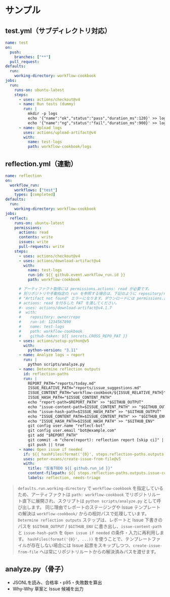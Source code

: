 # サンプル

## test.yml（サブディレクトリ対応）
```yaml
name: test
on:
  push:
    branches: ["**"]
  pull_request:
defaults:
  run:
    working-directory: workflow-cookbook
jobs:
  run:
    runs-on: ubuntu-latest
    steps:
      - uses: actions/checkout@v4
      - name: Run tests (dummy)
        run: |
          mkdir -p logs
          echo '{"name":"ok","status":"pass","duration_ms":120}' >> logs/test.jsonl
          echo '{"name":"ng","status":"fail","duration_ms":900}' >> logs/test.jsonl
      - name: Upload logs
        uses: actions/upload-artifact@v4
        with:
          name: test-logs
          path: workflow-cookbook/logs
```

## reflection.yml（連動）
```yaml
name: reflection
on:
  workflow_run:
    workflows: ["test"]
    types: [completed]
defaults:
  run:
    working-directory: workflow-cookbook
jobs:
  reflect:
    runs-on: ubuntu-latest
    permissions:
      actions: read
      contents: write
      issues: write
      pull-requests: write
    steps:
      - uses: actions/checkout@v4
      - uses: actions/download-artifact@v4
        with:
          name: test-logs
          run-id: ${{ github.event.workflow_run.id }}
          path: workflow-cookbook

      # アーティファクト取得には permissions.actions: read が必要です。
      # 別リポジトリや手動指定の run を参照する場合は、下記のように repository/run-id/github-token を明示しないと
      # "Artifact not found" エラーになります。ダウンロードには permissions.actions: read が必須で、github-token には
      # actions: read を付与した PAT を渡してください。
      #- uses: actions/download-artifact@v4.1.7
      #  with:
      #    repository: owner/repo
      #    run-id: 1234567890
      #    name: test-logs
      #    path: workflow-cookbook
      #    github-token: ${{ secrets.CROSS_REPO_PAT }}
      - uses: actions/setup-python@v5
        with:
          python-version: "3.11"
      - name: Analyze logs → report
        run: |
          python scripts/analyze.py
      - name: Determine reflection outputs
        id: reflection-paths
        run: |
          REPORT_PATH="reports/today.md"
          ISSUE_RELATIVE_PATH="reports/issue_suggestions.md"
          ISSUE_CONTENT_PATH="workflow-cookbook/${ISSUE_RELATIVE_PATH}"
          ISSUE_HASH_PATH="$ISSUE_CONTENT_PATH"
          echo "report-path=$REPORT_PATH" >> "$GITHUB_OUTPUT"
          echo "issue-content-path=$ISSUE_CONTENT_PATH" >> "$GITHUB_OUTPUT"
          echo "issue-hash-path=$ISSUE_HASH_PATH" >> "$GITHUB_OUTPUT"
          echo "ISSUE_CONTENT_PATH=$ISSUE_CONTENT_PATH" >> "$GITHUB_ENV"
          echo "ISSUE_HASH_PATH=$ISSUE_HASH_PATH" >> "$GITHUB_ENV"
          git config user.name "reflect-bot"
          git config user.email "bot@example.com"
          git add "$REPORT_PATH"
          git commit -m "chore(report): reflection report [skip ci]" || echo "no changes"
          git push || true
      - name: Open issue if needed
        if: ${{ hashFiles(format('{0}', steps.reflection-paths.outputs.issue-hash-path)) != '0' }}
        uses: peter-evans/create-issue-from-file@v5
        with:
          title: "反省TODO ${{ github.run_id }}"
          content-filepath: ${{ steps.reflection-paths.outputs.issue-content-path }}
          labels: reflection, needs-triage
```

> `defaults.run.working-directory` で `workflow-cookbook` を指定しているため、アーティファクトは `path: workflow-cookbook` でリポジトリルート直下に展開され、スクリプトは `python scripts/analyze.py` として呼び出します。
> 同じ理由でレポートのステージングや Issue テンプレートの解決は `workflow-cookbook/` からの相対パスで処理しています。
> `Determine reflection outputs` ステップは、レポートと Issue 下書きのパスを `$GITHUB_OUTPUT` / `$GITHUB_ENV` に書き出し、`issue-content-path` と `issue-hash-path` を `Open issue if needed` の条件・入力に再利用します。
> `hashFiles(format('{0}', ...))` を使うことで、テンプレートファイルが存在しない場合には Issue 起票をスキップしつつ、`create-issue-from-file` へは常にリポジトリルートからの解決済みパスを渡せます。

## analyze.py（骨子）
- JSONLを読み、合格率・p95・失敗数を算出
- Why-Why 草案と Issue 候補を出力
